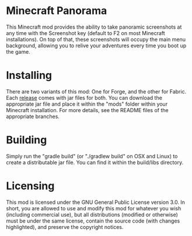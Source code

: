 # Minecraft Panorama
This Minecraft mod provides the ability to take panoramic screenshots at any time with the Screenshot key (default to F2 on most Minecraft installations). On top of that, these screenshots will occupy the main menu background, allowing you to relive your adventures every time you boot up the game.

# Installing
There are two variants of this mod: One for Forge, and the other for Fabric. Each [release](https://github.com/Markil3/MinecraftImmersiveHUD/releases) comes with jar files for both. You can download the appropriate jar file and place it within the "mods" folder within your Minecraft installation. For more details, see the README files of the appropriate branches.

# Building
Simply run the "gradle build" (or "./gradlew build" on OSX and Linux) to create a distributable jar file. You can find it within the build/libs directory.

# Licensing
This mod is licensed under the GNU General Public License version 3.0. In short, you are allowed to use and modify this mod for whatever you wish (including commercial use), but all distributions (modified or otherwise) must be under the same license, contain the source code (with changes highlighted), and preserve the copyright notices.
